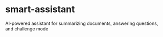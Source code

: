 # smart-assistant
AI-powered assistant for summarizing documents, answering questions, and challenge mode
